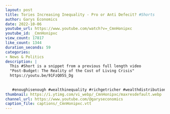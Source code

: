 ```yaml
---
layout: post
title: Tories Increasing Inequality - Pro or Anti Defecit? #Shorts
author: Garys Economics
date: 2022-10-06
youtube_url: https://www.youtube.com/watch?v=_CmnHonipxc
youtube_id: _CmnHonipxc
view_count: 17817
like_count: 1344
duration_seconds: 59
categories:
- News & Politics
description: |
  This #Short is a snippet from a previous full length video 
  "Post-Budget: The Reality of the Cost of Living Crisis" 
  https://youtu.be/91FzQ05S_Dg
   
   
   #enoughisenough #wealthinequality #richgetricher #wealthdistribution #Conservatives #defecit
thumbnail: https://i.ytimg.com/vi_webp/_CmnHonipxc/maxresdefault.webp
channel_url: https://www.youtube.com/@garyseconomics
caption_file: captions/_CmnHonipxc.vtt
---
```


